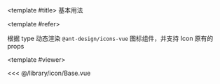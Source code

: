 <CodeRunner>
  
<template #title>
基本用法
</template>
  
<template #refer>

根据 type 动态渲染 `@ant-design/icons-vue` 图标组件，并支持 Icon 原有的 props

</template>
  
<template #viewer>
  <Viewer />
</template>
  
<<< @/library/icon/Base.vue
  
</CodeRunner>

<script setup lang="ts">
import Viewer from '@/library/icon/Base.vue'
</script>
